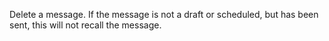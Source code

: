 Delete a message. If the message is not a draft or scheduled, but has been sent, this will not recall the message.